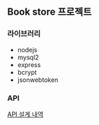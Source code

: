 ## Book store 프로젝트

### 라이브러리

- nodejs
- mysql2
- express
- bcrypt
- jsonwebtoken

### API

[API 설계 내역](./docs/API.md)
